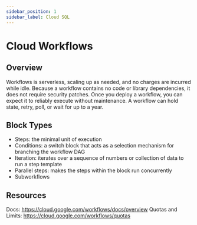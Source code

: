 ```yaml
---
sidebar_position: 1
sidebar_label: Cloud SQL
---
```


# Cloud Workflows

## Overview

Workflows is serverless, scaling up as needed, and no charges are incurred while idle. Because a workflow contains no code or library dependencies, it does not require security patches. Once you deploy a workflow, you can expect it to reliably execute without maintenance. A workflow can hold state, retry, poll, or wait for up to a year.

## Block Types

- Steps: the minimal unit of execution
- Conditions: a switch block that acts as a selection mechanism for branching the workflow DAG
- Iteration: iterates over a sequence of numbers or collection of data to run a step template
- Parallel steps: makes the steps within the block run concurrently
- Subworkflows

## Resources

Docs: https://cloud.google.com/workflows/docs/overview
Quotas and Limits: https://cloud.google.com/workflows/quotas
